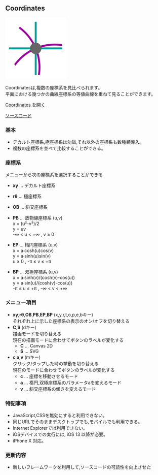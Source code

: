 ## Coordinates

![Coordinates](resources/icon.png "Coordinates")


Coordinatesは,複数の座標系を見比べられます。  
平面における幾つかの曲線座標系の等値曲線を重ねて見ることができます。

[Coordinates を開く](https://akimikimikimikimikimikimika.github.io/Coordinates/Coord.html "Coordinates")  

[ソースコード](https://github.com/akimikimikimikimikimikimika/Coordinates/ "ソースコード")

### 基本

- デカルト座標系,極座標系は勿論,それ以外の座標系も数種類導入。
- 複数の座標系を並べて比較することができる。

### 座標系

メニューから次の座標系を選択することができる

- **xy** … デカルト座標系  
- **rθ** … 極座標系
- **OB** … 斜交座標系  
- **PB** … 放物線座標系 (u,v)  
	x = (u²-v²)/2  
	y = uv  
	-∞ < u < +∞ , v ≥ 0

- **EP** … 楕円座標系 (u,v)  
	x = a∙cosh(u)cos(v)  
	y = a∙sinh(u)sin(v)  
	u ≥ 0 , -π ≤ v ≤ +π
  
- **BP** … 双極座標系 (u,v)  
	x = a∙sinh(v)/(cosh(v)-cos(u))  
	y = a∙sin(u)/(cosh(v)-cos(u))  
	-π ≤ u ≤ +π , -∞ < v < +∞

### メニュー項目

- **xy**,**rθ**,**OB**,**PB**,**EP**,**BP** (x,y,r,t,o,p,e,bキー)  
	それぞれ上に示した座標系の表示のオン/オフを切り替える
- **C**,**S** (dキー)  
	描画モードを切り替える  
	現在の描画モードに合わせてボタンのラベルが変化する
	* **C** … Canvas 2D
	* **S** … SVG
- **c**,**a**,**v** (mキー)  
	クリック/タップした時の挙動を切り替える  
	現在のモードに合わせてボタンのラベルが変化する
	* **c** … 座標を移動させるモード
	* **a** … 楕円,双極座標系のパラメータaを変えるモード
	* **v** … 斜交座標系の傾きを変えるモード

### 特記事項
- JavaScript,CSSを無効にすると利用できない。
- 同じURLでそのままデスクトップでも,モバイルでも利用できる。
- Internet Explorerでは利用できない。
- iOSデバイスでの実行には, iOS 13 以降が必要。
- iPhone X 対応。

### 更新内容
- 新しいフレームワークを利用して,ソースコードの可読性を向上させた